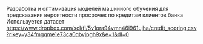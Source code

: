 Разработка и оптимизация моделей машинного обучения для предсказания вероятности просрочек по кредитам клиентов банка
Используется датасет https://www.dropbox.com/scl/fi/5v1ora94vmn46i961ujha/credit_scoring.csv?rlkey=y34fmgqme1e73ca0qbvjpgh9x&e=1&dl=0 
